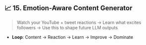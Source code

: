 ## 📈 15. **Emotion-Aware Content Generator**

> Watch your YouTube + tweet reactions → Learn what excites followers → Use this to shape future LLM outputs

- **Loop**: Content → Reaction → Learn → Improve → Dominate
